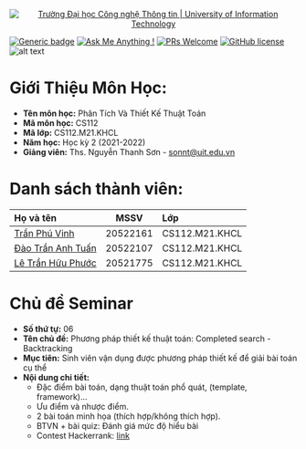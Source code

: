 <!-- Banner -->
<p align="center">
  <a href="https://www.uit.edu.vn/" title="Trường Đại học Công nghệ Thông tin" style="border: none;">
    <img src="https://i.imgur.com/WmMnSRt.png" alt="Trường Đại học Công nghệ Thông tin | University of Information Technology">
  </a>
</p>

[![Generic badge](https://img.shields.io/badge/Status-working-<COLOR>.svg)](https://shields.io/)
[![Ask Me Anything !](https://img.shields.io/badge/Ask%20me-anything-1abc9c.svg)](https://github.com/anhquan075/CS114.L22.KHCL/issues/new)
[![PRs Welcome](https://img.shields.io/badge/PRs-welcome-brightgreen.svg?style=flat-square)](http://makeapullrequest.com)
[![GitHub license](https://img.shields.io/github/license/Naereen/StrapDown.js.svg)](https://github.com/anhquan075/CS114.L22.KHCL/blob/master/LICENSE)
![alt text](https://img.shields.io/badge/Language-Python-green)

# Giới Thiệu Môn Học:
* __Tên môn học:__ Phân Tích Và Thiết Kế Thuật Toán
* __Mã môn học:__ CS112
* __Mã lớp:__ CS112.M21.KHCL
* __Năm học:__ Học kỳ 2 (2021-2022)
* __Giảng viên:__ Ths. Nguyễn Thanh Sơn - <sonnt@uit.edu.vn>

# Danh sách thành viên:
| Họ và tên      | MSSV | Lớp |
| :---        |    :----:   |          :--- |
| [Trần Phú Vinh](https://github.com/Zrmikstri "Vinh's github")      | 20522161       | CS112.M21.KHCL  |
| [Đào Trần Anh Tuấn](https://github.com/daotrananhtuan09102002 "Tuấn's github")   | 20522107        | CS112.M21.KHCL      |
| [Lê Trần Hữu Phước](https://github.com/greentealatte2105 "Phước's github") | 20521775 | CS112.M21.KHCL|

# Chủ đề Seminar
* __Số thứ tự:__ 06
* __Tên chủ đề:__ Phương pháp thiết kế thuật toán: Completed search - Backtracking
* __Mục tiên:__ Sinh viên vận dụng được phương pháp thiết kế để giải bài toán cụ thể
* __Nội dung chi tiết:__ 
  * Đặc điểm bài toán, dạng thuật toán phổ quát, (template, framework)...
  * Ưu điểm và nhược điểm.
  * 2 bài toán minh họa (thích hợp/không thích hợp).
  * BTVN + bài quiz: Đánh giá mức độ hiểu bài
  * Contest Hackerrank: [link](https://www.hackerrank.com/nhom1)

